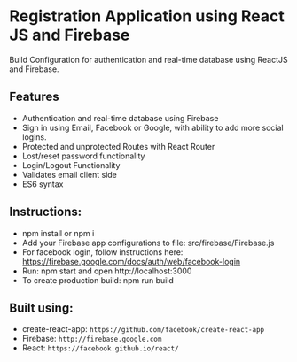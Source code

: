 # Registration Application using React JS and Firebase
Build Configuration for authentication and real-time database using ReactJS and Firebase.

## Features
- Authentication and real-time database using Firebase
- Sign in using Email, Facebook or Google, with ability to add more social logins.
- Protected and unprotected Routes with React Router
- Lost/reset password functionality
- Login/Logout Functionality
- Validates email client side
- ES6 syntax

## Instructions:
- npm install or npm i
- Add your Firebase app configurations to file: src/firebase/Firebase.js
- For facebook login, follow instructions here: https://firebase.google.com/docs/auth/web/facebook-login
- Run: npm start and open http://localhost:3000
- To create production build: npm run build

## Built using:
- create-react-app:  `https://github.com/facebook/create-react-app`
- Firebase: `http://firebase.google.com`
- React: `https://facebook.github.io/react/`
